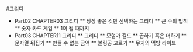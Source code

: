 #그리디

* Part02 CHAPTER03 그리디
 ** 당장 좋은 것만 선택하는 그리디
 ** 큰 수의 법칙
 ** 숫자 카드 게임
 ** 1이 될 때까지
* Part03 CHAPTER11 그리디
 ** 그리디
 ** 모험가 길드
 ** 곱하기 혹은 더하기
 ** 문자열 뒤집기
 ** 만들 수 없는 금액
 ** 볼링공 고르기
 ** 무지의 먹방 라이브 

